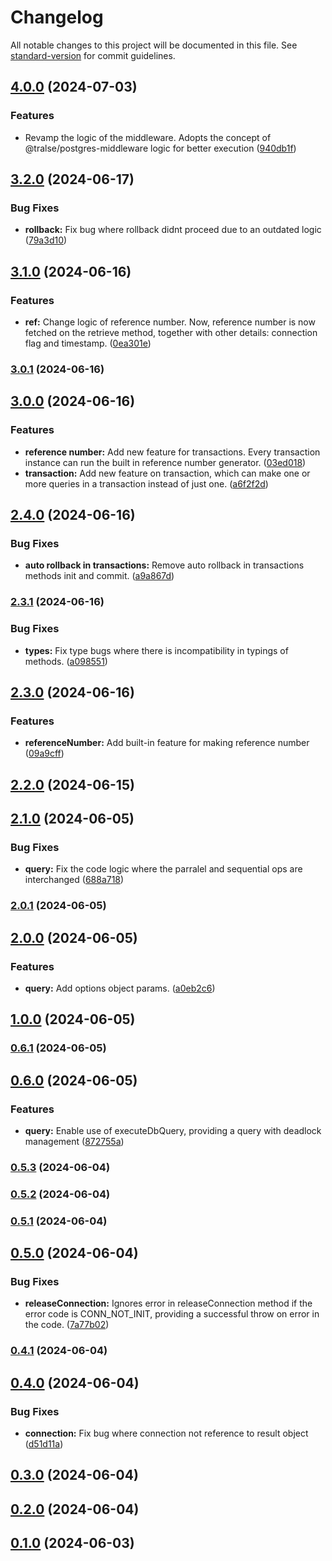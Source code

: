 # Changelog

All notable changes to this project will be documented in this file. See [standard-version](https://github.com/conventional-changelog/standard-version) for commit guidelines.

## [4.0.0](https://github.com/kntgio-z/mysql-middleware/compare/v3.2.0...v4.0.0) (2024-07-03)


### Features

* Revamp the logic of the middleware. Adopts the concept of @tralse/postgres-middleware logic for better execution ([940db1f](https://github.com/kntgio-z/mysql-middleware/commit/940db1f383f17ca03b57068f8239bf140621e98a))

## [3.2.0](https://github.com/kntgio-z/mysql-middleware/compare/v3.1.0...v3.2.0) (2024-06-17)


### Bug Fixes

* **rollback:** Fix bug where rollback didnt proceed due to an outdated logic ([79a3d10](https://github.com/kntgio-z/mysql-middleware/commit/79a3d106c14a33a383e8e5074d4bf145b8819a53))

## [3.1.0](https://github.com/kntgio-z/mysql-middleware/compare/v3.0.1...v3.1.0) (2024-06-16)


### Features

* **ref:** Change logic of reference number. Now, reference number is now fetched on the retrieve method, together with other details: connection flag and timestamp. ([0ea301e](https://github.com/kntgio-z/mysql-middleware/commit/0ea301e16e17dcd3c181ed9958bb252518acef55))

### [3.0.1](https://github.com/kntgio-z/mysql-middleware/compare/v3.0.0...v3.0.1) (2024-06-16)

## [3.0.0](https://github.com/kntgio-z/mysql-middleware/compare/v2.4.0...v3.0.0) (2024-06-16)


### Features

* **reference number:** Add new feature for transactions. Every transaction instance can run the built in reference number generator. ([03ed018](https://github.com/kntgio-z/mysql-middleware/commit/03ed0181fc339a7b13b25f254530f035a0a4ff85))
* **transaction:** Add new feature on transaction, which can make one or more queries in a transaction instead of just one. ([a6f2f2d](https://github.com/kntgio-z/mysql-middleware/commit/a6f2f2d819a521e859cedee89ff8d61e56145122))

## [2.4.0](https://github.com/kntgio-z/mysql-middleware/compare/v2.3.1...v2.4.0) (2024-06-16)


### Bug Fixes

* **auto rollback in transactions:** Remove auto rollback in transactions methods init and commit. ([a9a867d](https://github.com/kntgio-z/mysql-middleware/commit/a9a867d3c491c9a780c5205821936bfbb10a3555))

### [2.3.1](https://github.com/kntgio-z/mysql-middleware/compare/v2.3.0...v2.3.1) (2024-06-16)


### Bug Fixes

* **types:** Fix type bugs where there is incompatibility in typings of methods. ([a098551](https://github.com/kntgio-z/mysql-middleware/commit/a098551eb702f8150af13bf03b2f5f4047d51d2e))

## [2.3.0](https://github.com/kntgio-z/mysql-middleware/compare/v2.2.0...v2.3.0) (2024-06-16)


### Features

* **referenceNumber:** Add built-in feature for making reference number ([09a9cff](https://github.com/kntgio-z/mysql-middleware/commit/09a9cffaf92c8addaa22251d6f29660659df43fd))

## [2.2.0](https://github.com/kntgio-z/mysql-middleware/compare/v2.1.0...v2.2.0) (2024-06-15)

## [2.1.0](https://github.com/kntgio-z/mysql-middleware/compare/v2.0.1...v2.1.0) (2024-06-05)


### Bug Fixes

* **query:** Fix the code logic where the parralel and sequential ops are interchanged ([688a718](https://github.com/kntgio-z/mysql-middleware/commit/688a718645e54bf1c7712abd366a33f945ed1a80))

### [2.0.1](https://github.com/kntgio-z/mysql-middleware/compare/v2.0.0...v2.0.1) (2024-06-05)

## [2.0.0](https://github.com/kntgio-z/mysql-middleware/compare/v1.0.0...v2.0.0) (2024-06-05)


### Features

* **query:** Add options object params. ([a0eb2c6](https://github.com/kntgio-z/mysql-middleware/commit/a0eb2c6f04c2839a7552383839bf2e0060bb2723))

## [1.0.0](https://github.com/kntgio-z/mysql-middleware/compare/v0.6.1...v1.0.0) (2024-06-05)

### [0.6.1](https://github.com/kntgio-z/mysql-middleware/compare/v0.6.0...v0.6.1) (2024-06-05)

## [0.6.0](https://github.com/kntgio-z/mysql-middleware/compare/v0.5.3...v0.6.0) (2024-06-05)


### Features

* **query:** Enable use of executeDbQuery, providing a query with deadlock management ([872755a](https://github.com/kntgio-z/mysql-middleware/commit/872755a2eba9f087e12e1b013b5c772b9693a6f3))

### [0.5.3](https://github.com/kntgio-z/mysql-middleware/compare/v0.5.2...v0.5.3) (2024-06-04)

### [0.5.2](https://github.com/kntgio-z/mysql-middleware/compare/v0.5.1...v0.5.2) (2024-06-04)

### [0.5.1](https://github.com/kntgio-z/mysql-middleware/compare/v0.5.0...v0.5.1) (2024-06-04)

## [0.5.0](https://github.com/kntgio-z/mysql-middleware/compare/v0.4.1...v0.5.0) (2024-06-04)


### Bug Fixes

* **releaseConnection:** Ignores error in releaseConnection method if the error code is CONN_NOT_INIT, providing a successful throw on error in the code. ([7a77b02](https://github.com/kntgio-z/mysql-middleware/commit/7a77b021e19e2ae8ed44e9f04f89d98493cd32cc))

### [0.4.1](https://github.com/kntgio-z/mysql-middleware/compare/v0.4.0...v0.4.1) (2024-06-04)

## [0.4.0](https://github.com/kntgio-z/mysql-middleware/compare/v0.3.0...v0.4.0) (2024-06-04)


### Bug Fixes

* **connection:** Fix bug where connection not reference to result object ([d51d11a](https://github.com/kntgio-z/mysql-middleware/commit/d51d11a10887a1532ece2c444d6d7478f930cd08))

## [0.3.0](https://github.com/kntgio-z/mysql-middleware/compare/v0.2.0...v0.3.0) (2024-06-04)

## [0.2.0](https://github.com/kntgio-z/mysql-middleware/compare/v0.1.0...v0.2.0) (2024-06-04)

## [0.1.0](https://github.com/kntgio-z/mysql-middleware/compare/v0.0.12...v0.1.0) (2024-06-03)
